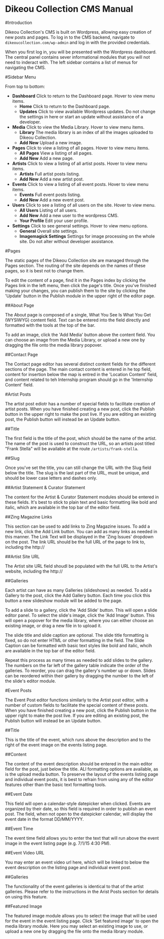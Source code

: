 Dikeou Collection CMS Manual
============================


#Introduction

Dikeou Collection's CMS is built on Wordpress, allowing easy creation of new posts and pages. To log in to the CMS backend, navigate to `dikeoucollection.com/wp-admin` and log in with the provided credentials.

When you first log in, you will be presented with the Wordpress dashboard. The central panel contains sever informational modules that you will not need to inderact with. The left sidebar contains a list of menus for navigating the CMS.

#Sidebar Menu

From top to bottom:

- **Dashboard** Click to return to the Dashboard page. Hover to view menu items.
	- **Home** Click to return to the Dashboard page.
	- **Updates** Click to view available Wordpress updates. Do not change the settings in here or start an update without assistance of a developer.
- **Media** Click to view the Media Library. Hover to view menu items.
	- **Library** The media library is an index of all the images uploaded to Dikeou Collection.
	- **Add New** Upload a new image.
- **Pages** Click to view a listing of all pages. Hover to view menu items.
	- **All Pages** View a listing of all pages.
	- **Add New** Add a new page.
- **Artists** Click to view a listing of all artist posts. Hover to view menu items.
	- **Artists** Full artist posts listing.
	- **Add New** Add a new artist post.
- **Events** Click to view a listing of all event posts. Hover to view menu items.
	- **Events** Full event posts listing.
	- **Add New** Add a new event post.
- **Users** Click to see a listing of all users on the site. Hover to view menu.
	- **All Users** Listing of all users.
	- **Add New** Add a new user to the wordpress CMS.
	- **Your Profile** Edit your user profile.
- **Settings** Click to see general settings. Hover to view menu options.
	- **General** Overall site settings.
	- **Imagemagick Settings** Settings for image processing on the whole site. Do not alter without developer assistance.


#Pages

The static pages of the Dikeou Collection site are managed through the Pages section. The routing of the site depends on the names of these pages, so it is best not to change them.

To edit the content of a page, find it in the Pages index by clicking the Pages link in the left menu, then click the page's title. Once you've finished making your changes, you can publish them to the site by clicking the 'Update' button in the Publish module in the upper right of the editor page.

##About Page

The About page is composed of a single, What You See Is What You Get (WYSIWYG) content field. Text can be entered into the field directly and formatted with the tools at the top of the bar. 

To add an image, click the 'Add Media' button above the content field. You can choose an image from the Media Library, or upload a new one by dragging the file onto the media library popover.

##Contact Page

The Contact page editor has several distinct content fields for the different sections of the page. The main contact content is entered in he top field, content for insertion below the map is entred in the 'Location Content' field, and content related to teh Internship program should go in the 'Internship Content' field.


#Artist Posts

The artist post ediotr has a number of special fields to facilitate creation of artist posts. When you have finished creating a new post, click the Publish button in the upper right to make the post live. If you are editing an existing post, the Publish button will instead be an Update button.

##Title

The first field is the title of the post, which should be the name of the artist. The name of the post is used to construct the URL, so an artists post titled "Frank Stella" will be available at the route `/artists/frank-stella`. 

##Slug

Once you've set the title, you can still change the URL with the Slug field below the title. The slug is the last part of the URL, must be unique, and should be lower case letters and dashes only.

##Artist Statement & Curator Statement

The content for the Artist & Curator Statement modules should be entered in these fields. It's best to stick to plain text and basic formatting like bold and italic, which are available in the top bar of the editor field.

##Zing Magazine Links

This section can be used to add links to Zing Magazine issues. To add a new link, click the Add Link button. You can add as many links as needed in this manner. The Link Text will be displayed in the 'Zing Issues' dropdown on the post. The link URL should be the full URL of the page to link to, including the http://

##Artist Site URL

The Artist site URL field shoudl be populated with the full URL to the Artist's website, including the http://

##Galleries

Each artist can have as many Galleries (slideshows) as needed. To add a Gallery to the post, click the Add Gallery button. Each time you click this button a new slideshow module will be added to the page.

To add a slide to a gallery, click the 'Add Slide' button. This will open a slide editor panel. To select the slide's image, click the 'Add Image' button. This will open a popover for the media library, where you can either choose an existing image, or drag a new file in to upload it.

The slide title and slide caption are optional. The slide title formatting is fixed, so do not enter HTML or other formatting in the field. The Slide Caption can be formatted with basic text styles like bold and italic, whcih are available in the top bar of the editor field.

Repeat this process as many times as needed to add slides to the gallery. The numbers on the far left of the gallery table indicate the order of the galleries. To reorder, you can drag the gallery's number up or down. Slides can be reordered within their gallery by dragging the number to the left of the slide's editor module.


#Event Posts

The Event Post editor functions similarly to the Artist post editor, with a number of custom fields to facilitate the special content of these posts. When you have finished creating a new post, click the Publish button in the upper right to make the post live. If you are editing an existing post, the Publish button will instead be an Update button.

##Title 

This is the title of the event, which runs above the description and to the right of the event image on the events listing page. 

##Content

The content of the event description should be entered in the main editor field for the post, just below the title. ALl formatting options are available, as is the upload media button. To preserve the layout of the events listing page and individual event posts, it is best to refrain from using any of the editor features other than the basic text formatting tools.

##Event Date

This field will open a calendar-style datepicker when clicked. Events are organized by their date, so this field is required in order to publish an event post. The field, when not open to the datepicker calendar, will display the event date in the format DD/MM/YYYY. 

##Event Time

The event time field allows you to enter the text that will run above the event image in the event listing page (e.g. 7/1/15 4:30 PM).

##Event Video URL

You may enter an event video url here, which will be linked to below the event description on the listing page and individual event post.

##Galleries

The functionality of the event galleries is identical to that of the artist galleries. Please refer to the instructions in the Arist Posts section for details on using this feature.

##Featured Image

The featured image module allows you to select the image that will be used for the event in the event listing page. Click 'Set featured image' to open the media library module. Here you may select an existing image to use, or upload a new one by dragging the file onto the media library module.

